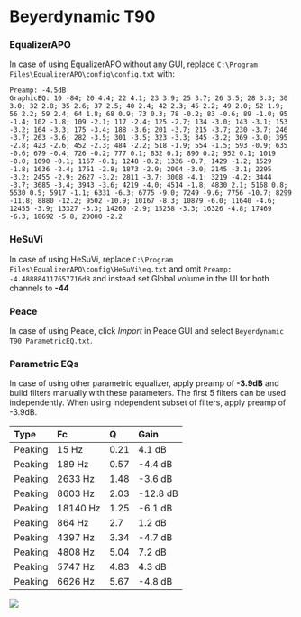 # Beyerdynamic T90

### EqualizerAPO
In case of using EqualizerAPO without any GUI, replace `C:\Program Files\EqualizerAPO\config\config.txt`
with:
```
Preamp: -4.5dB
GraphicEQ: 10 -84; 20 4.4; 22 4.1; 23 3.9; 25 3.7; 26 3.5; 28 3.3; 30 3.0; 32 2.8; 35 2.6; 37 2.5; 40 2.4; 42 2.3; 45 2.2; 49 2.0; 52 1.9; 56 2.2; 59 2.4; 64 1.8; 68 0.9; 73 0.3; 78 -0.2; 83 -0.6; 89 -1.0; 95 -1.4; 102 -1.8; 109 -2.1; 117 -2.4; 125 -2.7; 134 -3.0; 143 -3.1; 153 -3.2; 164 -3.3; 175 -3.4; 188 -3.6; 201 -3.7; 215 -3.7; 230 -3.7; 246 -3.7; 263 -3.6; 282 -3.5; 301 -3.5; 323 -3.3; 345 -3.2; 369 -3.0; 395 -2.8; 423 -2.6; 452 -2.3; 484 -2.2; 518 -1.9; 554 -1.5; 593 -0.9; 635 -0.6; 679 -0.4; 726 -0.2; 777 0.1; 832 0.1; 890 0.2; 952 0.1; 1019 -0.0; 1090 -0.1; 1167 -0.1; 1248 -0.2; 1336 -0.7; 1429 -1.2; 1529 -1.8; 1636 -2.4; 1751 -2.8; 1873 -2.9; 2004 -3.0; 2145 -3.1; 2295 -3.2; 2455 -2.9; 2627 -3.2; 2811 -3.7; 3008 -4.1; 3219 -4.2; 3444 -3.7; 3685 -3.4; 3943 -3.6; 4219 -4.0; 4514 -1.8; 4830 2.1; 5168 0.8; 5530 0.5; 5917 -1.1; 6331 -6.3; 6775 -9.0; 7249 -9.6; 7756 -10.7; 8299 -11.8; 8880 -12.2; 9502 -10.9; 10167 -8.3; 10879 -6.0; 11640 -4.6; 12455 -3.9; 13327 -3.3; 14260 -2.9; 15258 -3.3; 16326 -4.8; 17469 -6.3; 18692 -5.8; 20000 -2.2
```

### HeSuVi
In case of using HeSuVi, replace `C:\Program Files\EqualizerAPO\config\HeSuVi\eq.txt` and omit `Preamp:
-4.488884117657716dB` and instead set Global volume in the UI for both channels to **-44**

### Peace
In case of using Peace, click *Import* in Peace GUI and select `Beyerdynamic T90 ParametricEQ.txt`.

### Parametric EQs
In case of using other parametric equalizer, apply preamp of **-3.9dB** and build filters manually
with these parameters. The first 5 filters can be used independently.
When using independent subset of filters, apply preamp of -3.9dB.

| Type    | Fc       |    Q | Gain     |
|:--------|:---------|:-----|:---------|
| Peaking | 15 Hz    | 0.21 | 4.1 dB   |
| Peaking | 189 Hz   | 0.57 | -4.4 dB  |
| Peaking | 2633 Hz  | 1.48 | -3.6 dB  |
| Peaking | 8603 Hz  | 2.03 | -12.8 dB |
| Peaking | 18140 Hz | 1.25 | -6.1 dB  |
| Peaking | 864 Hz   | 2.7  | 1.2 dB   |
| Peaking | 4397 Hz  | 3.34 | -4.7 dB  |
| Peaking | 4808 Hz  | 5.04 | 7.2 dB   |
| Peaking | 5747 Hz  | 4.83 | 4.3 dB   |
| Peaking | 6626 Hz  | 5.67 | -4.8 dB  |

![](https://raw.githubusercontent.com/jaakkopasanen/AutoEq/master/results/innerfidelity/sbaf-serious/Beyerdynamic%20T90/Beyerdynamic%20T90.png)
